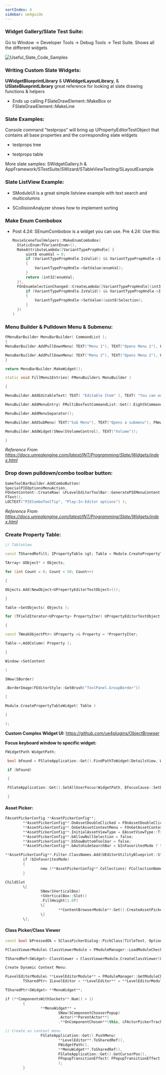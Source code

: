```yaml
---
sortIndex: 4
sidebar: ue4guide
---
```


### Widget Gallery/Slate Test Suite:

Go to Window -> Developer Tools -> Debug Tools -> Test Suite. Shows all the different widgets

![Useful_Slate_Code_Samples](../../_assets/Useful_Slate_Code_Samples.png)

### Writing Custom Slate Widgets:

**UWidgetBlueprintLibrary** & **UWiddgetLayoutLibrary**, & **USlateBlueprintLibrary** great reference for looking at slate drawing functions & helpers

- Ends up calling FSlateDrawElement::MakeBox or FSlateDrawElement::MakeLine

### Slate Examples:

Console command "testprops" will bring up UPropertyEditorTestObject that contains all base properties and the corresponding slate widgets

- testprops tree

- testprops table

More slate samples: SWidgetGallery.h & AppFramework/STestSuite/SWizard/STableViewTesting/SLayoutExample

### Slate ListView Example:

- SModuleUI is a great simple listview example with text search and multicolumns

- SCollisionAnalyzer shows how to implement sorting


### Make Enum Combobox

- Post 4.24: SEnumCombobox is a widget you can use. Pre 4.24: Use this:

  ```cpp
  MovieSceneToolHelpers::MakeEnumComboBox(
    StaticEnum<TVariantEnum>(),
    MakeAttributeLambda([VariantTypePropHndle] {
        uint8 enumVal = 0;
        if (VariantTypePropHndle.IsValid() && VariantTypePropHndle->IsValidHandle())
        {
            VariantTypePropHndle->GetValue(enumVal);
        }
        return (int32)enumVal;
    }),
    FOnEnumSelectionChanged::CreateLambda([VariantTypePropHndle](int32 Selection, ESelectInfo::Type SelectionType) {
        if (VariantTypePropHndle.IsValid() && VariantTypePropHndle->IsValidHandle())
        {
            VariantTypePropHndle->SetValue((uint8)Selection);
        }
    })
  )
  ```

### Menu Builder & Pulldown Menu & Submenu:

```cpp
FMenuBarBuilder MenuBarBuilder( CommandList );
{
MenuBarBuilder.AddPullDownMenu( TEXT("Menu 1"), TEXT("Opens Menu 1"), FNewMenuDelegate::CreateRaw( &FMenus::FillMenu1Entries ) );

MenuBarBuilder.AddPullDownMenu( TEXT("Menu 2"), TEXT("Opens Menu 2"), FNewMenuDelegate::CreateRaw( &FMenus::FillMenu2Entries ) );
}

return MenuBarBuilder.MakeWidget();

static void FillMenu1Entries( FMenuBuilder& MenuBuilder )

{

MenuBuilder.AddEditableText( TEXT( "Editable Item" ), TEXT( "You can edit this item's text" ), NAME_None, TEXT( "Edit Me!" ) );

MenuBuilder.AddMenuEntry( FMultiBoxTestCommandList::Get().EighthCommandInfo );

MenuBuilder.AddMenuSeparator();

MenuBuilder.AddSubMenu( TEXT("Sub Menu"), TEXT("Opens a submenu"), FNewMenuDelegate::CreateRaw( &FMenus::FillSubMenuEntries ) );

MenuBuilder.AddWidget(SNew(SVolumeControl), TEXT("Volume"));

}
```

*Reference From <https://docs.unrealengine.com/latest/INT/Programming/Slate/Widgets/index.html>*

### Drop down pulldown/combo toolbar button:

```cpp
GameToolBarBuilder.AddComboButton(
SpecialPIEOptionsMenuAction,
FOnGetContent::CreateRaw( &FLevelEditorToolBar::GeneratePIEMenuContent, InCommandList ),
FText(),
LOCTEXT("PIEComboToolTip", "Play-In-Editor options") );
```

*Reference From <https://docs.unrealengine.com/latest/INT/Programming/Slate/Widgets/index.html>*

### Create Property Table:

```cpp
// TableView

const TSharedRef&lt; IPropertyTable &gt; Table = Module.CreatePropertyTable();

TArray< UObject* > Objects;

for (int Count = 0; Count < 50; Count++)

{

Objects.Add(NewObject<UPropertyEditorTestObject>());

}

Table->SetObjects( Objects );

for (TFieldIterator<UProperty> PropertyIter( UPropertyEditorTestObject::StaticClass(), EFieldIteratorFlags::IncludeSuper); PropertyIter; ++PropertyIter)

{

const TWeakObjectPtr< UProperty >& Property = *PropertyIter;

Table->;AddColumn( Property );

}

Window->SetContent

(

SNew(SBorder)

.BorderImage(FEditorStyle::GetBrush("ToolPanel.GroupBorder"))

[

Module.CreatePropertyTableWidget( Table )

]

);
```

**Custom Complex Widget UI:** <https://github.com/ue4plugins/ObjectBrowser>

**Focus keyboard window to specific widget:**

```cpp
FWidgetPath WidgetPath;

 bool bFound = FSlateApplication::Get().FindPathToWidget(DetailsView, WidgetPath);

 if (bFound)

 {

 FSlateApplication::Get().SetAllUserFocus(WidgetPath, EFocusCause::SetDirectly);

 }
```

#### Asset Picker:

```cpp
FAssetPickerConfig **AssetPickerConfig**;
        **AssetPickerConfig**.OnAssetDoubleClicked = FOnAssetDoubleClicked::CreateStatic(&SBlutilityShelf::OnBlutilityDoubleClicked);
        **AssetPickerConfig**.OnGetAssetContextMenu = FOnGetAssetContextMenu::CreateSP(this, &SBlutilityShelf::OnBlutilityGetContextMenu);
        **AssetPickerConfig**.InitialAssetViewType = EAssetViewType::Tile;
        **AssetPickerConfig**.bAllowNullSelection = false;
        **AssetPickerConfig**.bShowBottomToolbar = false;
        **AssetPickerConfig**.bAutohideSearchBar = bInFavoritesMode ? true : false;

**AssetPickerConfig**.Filter.ClassNames.Add(UEditorUtilityBlueprint::StaticClass()->GetFName());
        if (bInFavoritesMode)
        {
                new (**AssetPickerConfig**.Collections) FCollectionNameType(BlutilityModule::**BlutilityShelfCollectionName**, ECollectionShareType::CST_Local);
        }

ChildSlot
        \[
                SNew(SVerticalBox)
                +SVerticalBox::Slot()
                .FillHeight(1.0f)
                \[
                        **ContentBrowserModule**.Get().CreateAssetPicker(**AssetPickerConfig**)
                \]
        \];
```

#### Class Picker/Class Viewer

```cpp
const bool bPressedOk = SClassPickerDialog::PickClass(TitleText, Options, ChosenClass, UDataAsset::StaticClass());

FClassViewerModule& ClassViewerModule = FModuleManager::LoadModuleChecked<FClassViewerModule>;("ClassViewer");

TSharedRef<SWidget> ClassViewer = ClassViewerModule.CreateClassViewer(Options, FOnClassPicked::CreateRaw(this, &FBBProcSeqCapObjEditorBinding::HandleProcSeqContextClassPicked));

Create Dynamic Context Menu:

FLevelEditorModule& **LevelEditorModule** = FModuleManager::GetModuleChecked<FLevelEditorModule>( "LevelEditor");
        TSharedPtr< ILevelEditor > **LevelEditor** = **LevelEditorModule**.GetFirstLevelEditor();

TSharedPtr<SWidget> **MenuWidget**;

if (**ComponentsWithSockets**.Num() > 1)
        {                        
                **MenuWidget** = 
                        SNew(SComponentChooserPopup)
                        .Actor(**ParentActor**)
                        .**OnComponentChosen**(this, &FActorPickerTrackEditor::ActorComponentPicked, **ParentActor**, **ObjectGuid**, **Section**);

// Create as context menu
                FSlateApplication::Get().PushMenu(
                        **LevelEditor**.ToSharedRef(),
                        FWidgetPath(),
                        **MenuWidget**.ToSharedRef(),
                        FSlateApplication::Get().GetCursorPos(),
                        FPopupTransitionEffect( FPopupTransitionEffect::ContextMenu )
                        );
        }
```
